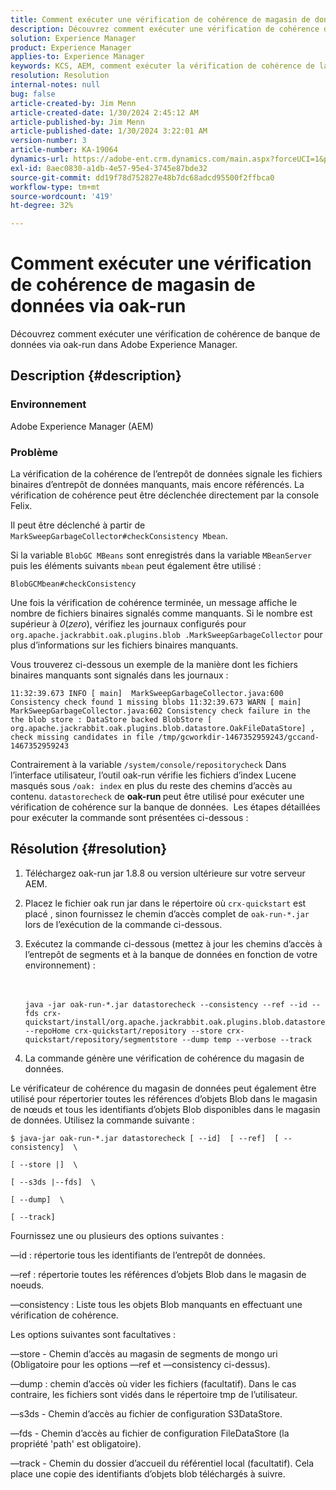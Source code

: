 ```yaml
---
title: Comment exécuter une vérification de cohérence de magasin de données via oak-run
description: Découvrez comment exécuter une vérification de cohérence de banque de données via oak-run dans Adobe Experience Manager.
solution: Experience Manager
product: Experience Manager
applies-to: Experience Manager
keywords: KCS, AEM, comment exécuter la vérification de cohérence de la banque de données via oak-run, Adobe Experience Manager
resolution: Resolution
internal-notes: null
bug: false
article-created-by: Jim Menn
article-created-date: 1/30/2024 2:45:12 AM
article-published-by: Jim Menn
article-published-date: 1/30/2024 3:22:01 AM
version-number: 3
article-number: KA-19064
dynamics-url: https://adobe-ent.crm.dynamics.com/main.aspx?forceUCI=1&pagetype=entityrecord&etn=knowledgearticle&id=2c0b9c95-19bf-ee11-9079-6045bd006268
exl-id: 8aec0830-a1db-4e57-95e4-3745e87bde32
source-git-commit: dd19f78d752827e48b7dc68adcd95500f2ffbca0
workflow-type: tm+mt
source-wordcount: '419'
ht-degree: 32%

---
```


# Comment exécuter une vérification de cohérence de magasin de données via oak-run


Découvrez comment exécuter une vérification de cohérence de banque de données via oak-run dans Adobe Experience Manager.

## Description {#description}


### Environnement

Adobe Experience Manager (AEM)

### Problème

La vérification de la cohérence de l’entrepôt de données signale les fichiers binaires d’entrepôt de données manquants, mais encore référencés. La vérification de cohérence peut être déclenchée directement par la console Felix.

Il peut être déclenché à partir de `MarkSweepGarbageCollector#checkConsistency Mbean`.

Si la variable `BlobGC MBeans` sont enregistrés dans la variable `MBeanServer` puis les éléments suivants `mbean` peut également être utilisé :

`BlobGCMbean#checkConsistency`

Une fois la vérification de cohérence terminée, un message affiche le nombre de fichiers binaires signalés comme manquants. Si le nombre est supérieur à *0*(*zero*), vérifiez les journaux configurés pour `org.apache.jackrabbit.oak.plugins.blob .MarkSweepGarbageCollector` pour plus d’informations sur les fichiers binaires manquants.

Vous trouverez ci-dessous un exemple de la manière dont les fichiers binaires manquants sont signalés dans les journaux :




```
11:32:39.673 INFO [ main]  MarkSweepGarbageCollector.java:600 Consistency check found 1 missing blobs 11:32:39.673 WARN [ main]  MarkSweepGarbageCollector.java:602 Consistency check failure in the the blob store : DataStore backed BlobStore [ org.apache.jackrabbit.oak.plugins.blob.datastore.OakFileDataStore] , check missing candidates in file /tmp/gcworkdir-1467352959243/gccand-1467352959243
```




Contrairement à la variable `/system/console/repositorycheck` Dans l’interface utilisateur, l’outil oak-run vérifie les fichiers d’index Lucene masqués sous `/oak: index` en plus du reste des chemins d’accès au contenu. `datastorecheck` de <b>oak-run </b>peut être utilisé pour exécuter une vérification de cohérence sur la banque de données.  Les étapes détaillées pour exécuter la commande sont présentées ci-dessous :


## Résolution {#resolution}


1. Téléchargez oak-run jar 1.8.8 ou version ultérieure sur votre serveur AEM.
2. Placez le fichier oak run jar dans le répertoire où `crx-quickstart` est placé , sinon fournissez le chemin d’accès complet de `oak-run-*.jar` lors de l’exécution de la commande ci-dessous.
3. Exécutez la commande ci-dessous (mettez à jour les chemins d’accès à l’entrepôt de segments et à la banque de données en fonction de votre environnement) :<br><br><br>

   ```
   java -jar oak-run-*.jar datastorecheck --consistency --ref --id --fds crx-quickstart/install/org.apache.jackrabbit.oak.plugins.blob.datastore.FileDataStore.config --repoHome crx-quickstart/repository --store crx-quickstart/repository/segmentstore --dump temp --verbose --track
   ```

4. La commande génère une vérification de cohérence du magasin de données.




Le vérificateur de cohérence du magasin de données peut également être utilisé pour répertorier toutes les références d’objets Blob dans le magasin de nœuds et tous les identifiants d’objets Blob disponibles dans le magasin de données. Utilisez la commande suivante :

`$ java-jar oak-run-*.jar datastorecheck [ --id]  [ --ref]  [ --consistency]  \`

`[ --store |]  \`

`[ --s3ds |--fds]  \`

`[ --dump]  \`

`[ --track]`



Fournissez une ou plusieurs des options suivantes :

—id : répertorie tous les identifiants de l’entrepôt de données.

—ref : répertorie toutes les références d’objets Blob dans le magasin de noeuds.

—consistency : Liste tous les objets Blob manquants en effectuant une vérification de cohérence.



Les options suivantes sont facultatives :

—store - Chemin d’accès au magasin de segments de mongo uri (Obligatoire pour les options —ref et —consistency ci-dessus).

—dump : chemin d’accès où vider les fichiers (facultatif). Dans le cas contraire, les fichiers sont vidés dans le répertoire tmp de l’utilisateur.

—s3ds - Chemin d’accès au fichier de configuration S3DataStore.

—fds - Chemin d’accès au fichier de configuration FileDataStore (la propriété &#39;path&#39; est obligatoire).

—track - Chemin du dossier d’accueil du référentiel local (facultatif). Cela place une copie des identifiants d’objets blob téléchargés à suivre.
